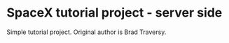 # SpaceX tutorial project - server side

Simple tutorial project. Original author is Brad Traversy.
